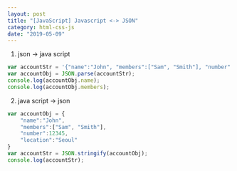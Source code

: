 ```yaml
---
layout: post
title: "[JavaScript] Javascript <-> JSON"
category: html-css-js
date: "2019-05-09"
---
```


1. json -> java script
```javascript
var accountStr = '{"name":"John", "members":["Sam", "Smith"], "number":12345, "location":"Seoul"}';
var accountObj = JSON.parse(accountStr);
console.log(accountObj.name);
console.log(accountObj.members);
```
   
2. java script -> json
```javascript
var accountObj = {
	"name":"John",
	"members":["Sam", "Smith"],
	"number":12345,
	"location":"Seoul"
}
var accountStr = JSON.stringify(accountObj);
console.log(accountStr);
```